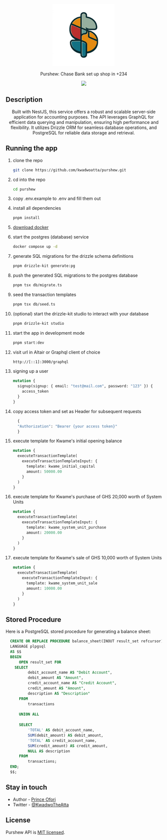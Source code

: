 <p align="center">
  <img src="./assets/purshew.png" width="200" alt="Purshew Logo" /></a>
</p>

<p align="center">Purshew: Chase Bank set up shop in +234</p>
<p align="center">
<a href="https://twitter.com/kwadwotheatta" target="_blank"><img src="https://img.shields.io/twitter/follow/nestframework.svg?style=social&label=Follow"></a>
</p>
  <!--[![Backers on Open Collective](https://opencollective.com/nest/backers/badge.svg)](https://opencollective.com/nest#backer)
  [![Sponsors on Open Collective](https://opencollective.com/nest/sponsors/badge.svg)](https://opencollective.com/nest#sponsor)-->

## Description

<p align="center">Built with NestJS, this service offers a robust and scalable server-side application for accounting purposes. The API leverages GraphQL for efficient data querying and manipulation, ensuring high performance and flexibility. It utilizes Drizzle ORM for seamless database operations, and PostgreSQL for reliable data storage and retrieval.</p>

## Running the app

1. clone the repo

   ```bash
   git clone https://github.com/kwadwoatta/purshew.git
   ```

2. cd into the repo

   ```bash
   cd purshew
   ```

3. copy .env.example to .env and fill them out

4. install all dependencies

   ```bash
   pnpm install
   ```

5. [download docker](https://www.docker.com/products/docker-desktop/)

6. start the postgres (database) service

   ```bash
   docker compose up -d
   ```

7. generate SQL migrations for the drizzle schema definitions

   ```bash
   pnpm drizzle-kit generate:pg
   ```

8. push the generated SQL migrations to the postgres database

   ```bash
   pnpm tsx db/migrate.ts
   ```

9. seed the transaction templates

   ```bash
   pnpm tsx db/seed.ts
   ```

10. (optional) start the drizzle-kit studio to interact with your database

    ```bash
    pnpm drizzle-kit studio
    ```

11. start the app in development mode

    ```bash
    pnpm start:dev
    ```

12. visit url in Altair or Graphql client of choice

    ```bash
    http://[::1]:3000/graphql
    ```

13. signing up a user

    ```graphql
    mutation {
      signup(signup: { email: "test@mail.com", password: "123" }) {
        access_token
      }
    }
    ```

14. copy access token and set as Header for subsequent requests

    ```graphql
      {
      "Authorization": "Bearer {your access token}"
      }
    ```

15. execute template for Kwame's initial opening balance

    ```graphql
    mutation {
      executeTransactionTemplate(
        executeTransactionTemplateInput: {
          template: kwame_initial_capital
          amount: 50000.00
        }
      )
    }
    ```

16. execute template for Kwame's purchase of GHS 20,000 worth of System Units

    ```graphql
    mutation {
      executeTransactionTemplate(
        executeTransactionTemplateInput: {
          template: kwame_system_unit_purchase
          amount: 20000.00
        }
      )
    }
    ```

17. execute template for Kwame's sale of GHS 10,000 worth of System Units

    ```graphql
    mutation {
      executeTransactionTemplate(
        executeTransactionTemplateInput: {
          template: kwame_system_unit_sale
          amount: 10000.00
        }
      )
    }
    ```

## Stored Procedure

Here is a PostgreSQL stored procedure for generating a balance sheet:

```sql
  CREATE OR REPLACE PROCEDURE balance_sheet(INOUT result_set refcursor)
  LANGUAGE plpgsql
  AS $$
  BEGIN
      OPEN result_set FOR
    SELECT
          debit_account_name AS "Debit Account",
          debit_amount AS "Amount",
          credit_account_name AS "Credit Account",
          credit_amount AS "Amount",
          description AS "Description"
      FROM
          transactions

      UNION ALL

      SELECT
          'TOTAL' AS debit_account_name,
          SUM(debit_amount) AS debit_amount,
          'TOTAL' AS credit_account_name,
          SUM(credit_amount) AS credit_amount,
          NULL AS description
      FROM
          transactions;
  END;
  $$;
```

## Stay in touch

- Author - [Prince Ofori](https://princeofori.webflow.io)
- Twitter - [@KwadwoTheAtta](https://twitter.com/KwadwoTheAtta)

## License

Purshew API is [MIT licensed](LICENSE).
